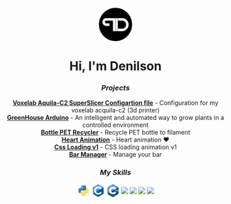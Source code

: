 <div align="center">
  <img align="center" width="80px" src="./assets/logo.png">
  <h1>Hi, I'm Denilson</h1>
  <h3><i>Projects</i></h3>
  <strong><a href="voxelab-aquila-c2-superslicer-configuration-file"> Voxelab Aquila-C2 SuperSlicer Configartion file</a></strong> - Configuration for my voxelab acquila-c2 (3d printer)
  <br>
 <strong><a href="https://github.com/denilson-polonio/greenhouse-arduino">GreenHouse Arduino</a></strong> - An intelligent and automated way to grow plants in a controlled environment
  <br>
  <strong><a href="https://github.com/denilson-polonio/bottle-pet-recycler">Bottle PET Recycler</a></strong> - Recycle PET bottle to filament
  <br>
  <strong><a href="https://github.com/denilson-polonio/heart-animation">Heart Animation</a></strong> - Heart animation ❤️
  <br>
  <strong><a href="https://github.com/denilson-polonio/css-loading-v1">Css Loading v1</a></strong> - CSS loading animation v1
  <br>
  <strong><a href="https://github.com/denilson-polonio/bar-manager">Bar Manager</a></strong> - Manage your bar
  <h3><i>My Skills</i></h3>
  <img align="center" width="30px" src="./assets/languages/python.svg">
  <img align="center" width="30px" src="./assets/languages/c.svg">
  <img align="center" width="30px" src="./assets/languages/c-plus-plus.svg">
  <img align="center" width="30px" src="./assets/languages/nodejs.svg">
  <img align="center" width="30px" src="./assets/languages/javascript.svg">
  <img align="center" width="30px" src="./assets/languages/html.svg">
  <img align="center" width="30px" src="./assets/languages/css.svg">
  <br>
</div>
